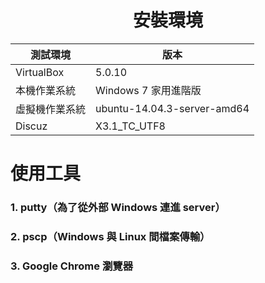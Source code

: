 # **<center>安裝環境**

| <b>測試環境|<b>版本|
| -- | -- |
|VirtualBox|5.0.10|
|本機作業系統|Windows 7 家用進階版|
|虛擬機作業系統|ubuntu-14.04.3-server-amd64|
|Discuz|X3.1_TC_UTF8|


# **使用工具**

### 1. putty（為了從外部 Windows 連進 server）

### 2. pscp（Windows 與 Linux 間檔案傳輸）

### 3. Google Chrome 瀏覽器